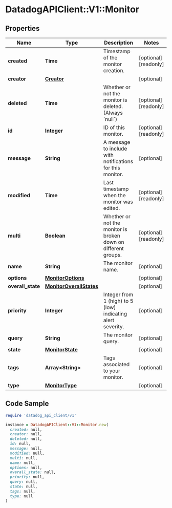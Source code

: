 # DatadogAPIClient::V1::Monitor

## Properties

| Name | Type | Description | Notes |
| ---- | ---- | ----------- | ----- |
| **created** | **Time** | Timestamp of the monitor creation. | [optional][readonly] |
| **creator** | [**Creator**](Creator.md) |  | [optional] |
| **deleted** | **Time** | Whether or not the monitor is deleted. (Always &#x60;null&#x60;) | [optional][readonly] |
| **id** | **Integer** | ID of this monitor. | [optional][readonly] |
| **message** | **String** | A message to include with notifications for this monitor. | [optional] |
| **modified** | **Time** | Last timestamp when the monitor was edited. | [optional][readonly] |
| **multi** | **Boolean** | Whether or not the monitor is broken down on different groups. | [optional][readonly] |
| **name** | **String** | The monitor name. | [optional] |
| **options** | [**MonitorOptions**](MonitorOptions.md) |  | [optional] |
| **overall_state** | [**MonitorOverallStates**](MonitorOverallStates.md) |  | [optional] |
| **priority** | **Integer** | Integer from 1 (high) to 5 (low) indicating alert severity. | [optional] |
| **query** | **String** | The monitor query. | [optional] |
| **state** | [**MonitorState**](MonitorState.md) |  | [optional] |
| **tags** | **Array&lt;String&gt;** | Tags associated to your monitor. | [optional] |
| **type** | [**MonitorType**](MonitorType.md) |  | [optional] |

## Code Sample

```ruby
require 'datadog_api_client/v1'

instance = DatadogAPIClient::V1::Monitor.new(
  created: null,
  creator: null,
  deleted: null,
  id: null,
  message: null,
  modified: null,
  multi: null,
  name: null,
  options: null,
  overall_state: null,
  priority: null,
  query: null,
  state: null,
  tags: null,
  type: null
)
```

